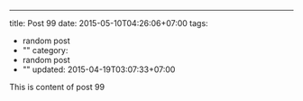 ---
title: Post 99
date: 2015-05-10T04:26:06+07:00
tags:
  - random post
  - ""
category:
  - random post
  - ""
updated: 2015-04-19T03:07:33+07:00

This is content of post 99